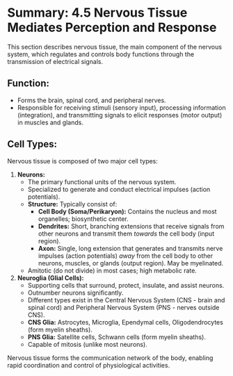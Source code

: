 # Summary: 4.5 Nervous Tissue Mediates Perception and Response

This section describes nervous tissue, the main component of the nervous system, which regulates and controls body functions through the transmission of electrical signals.

## Function:

*   Forms the brain, spinal cord, and peripheral nerves.
*   Responsible for receiving stimuli (sensory input), processing information (integration), and transmitting signals to elicit responses (motor output) in muscles and glands.

## Cell Types:

Nervous tissue is composed of two major cell types:

1.  **Neurons:**
    *   The primary functional units of the nervous system.
    *   Specialized to generate and conduct electrical impulses (action potentials).
    *   **Structure:** Typically consist of:
        *   **Cell Body (Soma/Perikaryon):** Contains the nucleus and most organelles; biosynthetic center.
        *   **Dendrites:** Short, branching extensions that receive signals from other neurons and transmit them *towards* the cell body (input region).
        *   **Axon:** Single, long extension that generates and transmits nerve impulses (action potentials) *away* from the cell body to other neurons, muscles, or glands (output region). May be myelinated.
    *   Amitotic (do not divide) in most cases; high metabolic rate.
2.  **Neuroglia (Glial Cells):**
    *   Supporting cells that surround, protect, insulate, and assist neurons.
    *   Outnumber neurons significantly.
    *   Different types exist in the Central Nervous System (CNS - brain and spinal cord) and Peripheral Nervous System (PNS - nerves outside CNS).
    *   **CNS Glia:** Astrocytes, Microglia, Ependymal cells, Oligodendrocytes (form myelin sheaths).
    *   **PNS Glia:** Satellite cells, Schwann cells (form myelin sheaths).
    *   Capable of mitosis (unlike most neurons).

Nervous tissue forms the communication network of the body, enabling rapid coordination and control of physiological activities.
